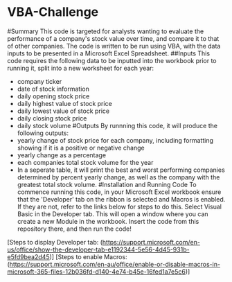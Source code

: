 # VBA-Challenge
#Summary
This code is targeted for analysts wanting to evaluate the performance of a company's stock value over time, and compare it to that of other companies. The code is written to be run using VBA, with the data inputs to be presented in a Microsoft Excel Spreadsheet. 
##Inputs
This code requires the following data to be inputted into the workbook prior to running it, split into a new worksheet for each year:
* company ticker
* date of stock information
* daily opening stock price
* daily highest value of stock price
* daily lowest value of stock price
* daily closing stock price
* daily stock volume
#Outputs
By runnning this code, it will produce the following outputs:
* yearly change of stock price for each company, including formatting showing if it is a positive or negative change
* yearly change as a percentage
* each companies total stock volume for the year
* In a seperate table, it will print the best and worst performing companies determined by percent yearly change, as well as the company with the greatest total stock volume.
#Installation and Running Code
To commence running this code, in your Microsoft Excel workbook ensure that the 'Developer' tab on the ribbon is selected and Macros is enabled. If they are not, refer to the links below for steps to do this. Select Visual Basic in the Developer tab. This will open a window where you can create a new Module in the workbook. Insert the code from this repository there, and then run the code!

[Steps to display Developer tab: (https://support.microsoft.com/en-us/office/show-the-developer-tab-e1192344-5e56-4d45-931b-e5fd9bea2d45)]
[Steps to enable Macros: (https://support.microsoft.com/en-au/office/enable-or-disable-macros-in-microsoft-365-files-12b036fd-d140-4e74-b45e-16fed1a7e5c6)]



